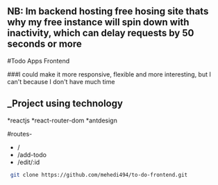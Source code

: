 
## NB: Im backend hosting free hosing site thats why my  free instance will spin down with inactivity, which can delay requests by 50 seconds or more
#Todo Apps Frontend 

###I could make it more responsive, flexible and more interesting, but I can't because I don't have much time

## _Project using technology
*reactjs
*react-router-dom
*antdesign

#routes-
- /
- /add-todo
- /edit/:id


```sh
 git clone https://github.com/mehedi494/to-do-frontend.git
```


